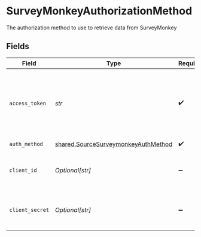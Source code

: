 # SurveyMonkeyAuthorizationMethod

The authorization method to use to retrieve data from SurveyMonkey


## Fields

| Field                                                                                                                                                                             | Type                                                                                                                                                                              | Required                                                                                                                                                                          | Description                                                                                                                                                                       |
| --------------------------------------------------------------------------------------------------------------------------------------------------------------------------------- | --------------------------------------------------------------------------------------------------------------------------------------------------------------------------------- | --------------------------------------------------------------------------------------------------------------------------------------------------------------------------------- | --------------------------------------------------------------------------------------------------------------------------------------------------------------------------------- |
| `access_token`                                                                                                                                                                    | *str*                                                                                                                                                                             | :heavy_check_mark:                                                                                                                                                                | Access Token for making authenticated requests. See the <a href="https://docs.airbyte.io/integrations/sources/surveymonkey">docs</a> for information on how to generate this key. |
| `auth_method`                                                                                                                                                                     | [shared.SourceSurveymonkeyAuthMethod](../../models/shared/sourcesurveymonkeyauthmethod.md)                                                                                        | :heavy_check_mark:                                                                                                                                                                | N/A                                                                                                                                                                               |
| `client_id`                                                                                                                                                                       | *Optional[str]*                                                                                                                                                                   | :heavy_minus_sign:                                                                                                                                                                | The Client ID of the SurveyMonkey developer application.                                                                                                                          |
| `client_secret`                                                                                                                                                                   | *Optional[str]*                                                                                                                                                                   | :heavy_minus_sign:                                                                                                                                                                | The Client Secret of the SurveyMonkey developer application.                                                                                                                      |